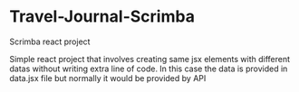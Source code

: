 # Travel-Journal-Scrimba
Scrimba react project

Simple react project that involves creating same jsx elements with different datas without writing extra line of code. In this case the data is provided in data.jsx file but normally it would be provided by API
